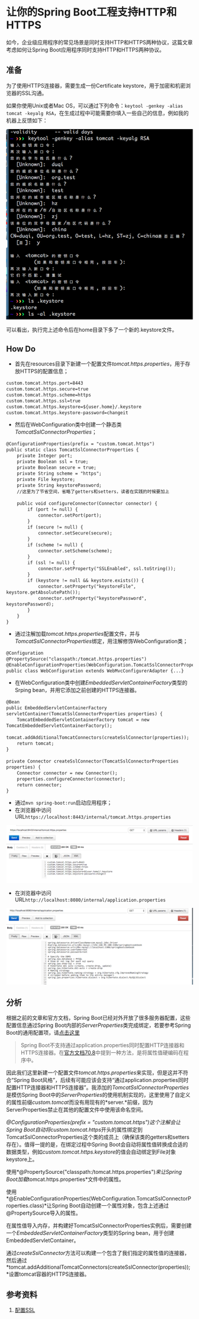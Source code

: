 # 让你的Spring Boot工程支持HTTP和HTTPS

如今，企业级应用程序的常见场景是同时支持HTTP和HTTPS两种协议，这篇文章考虑如何让Spring Boot应用程序同时支持HTTP和HTTPS两种协议。

## 准备

为了使用HTTPS连接器，需要生成一份Certificate keystore，用于加密和机密浏览器的SSL沟通。

如果你使用Unix或者Mac OS，可以通过下列命令：`keytool -genkey -alias tomcat -keyalg RSA`，在生成过程中可能需要你填入一些自己的信息，例如我的机器上反馈如下：

![生成kestore](images/be.png)

可以看出，执行完上述命令后在home目录下多了一个新的.keystore文件。

## How Do

- 首先在resources目录下新建一个配置文件*tomcat.https.properties*，用于存放HTTPS的配置信息；

```
custom.tomcat.https.port=8443
custom.tomcat.https.secure=true
custom.tomcat.https.scheme=https
custom.tomcat.https.ssl=true
custom.tomcat.https.keystore=${user.home}/.keystore
custom.tomcat.https.keystore-password=changeit
```

- 然后在WebConfiguration类中创建一个静态类*TomcatSslConnectorProperties*；

```
@ConfigurationProperties(prefix = "custom.tomcat.https")
public static class TomcatSslConnectorProperties {
    private Integer port;
    private Boolean ssl = true;
    private Boolean secure = true;
    private String scheme = "https";
    private File keystore;
    private String keystorePassword;
    //这里为了节省空间，省略了getters和setters，读者在实践的时候要加上
    
    public void configureConnector(Connector connector) {
        if (port != null) {
            connector.setPort(port);
        }
        if (secure != null) {
            connector.setSecure(secure);
        }
        if (scheme != null) {
            connector.setScheme(scheme);
        }
        if (ssl != null) {
            connector.setProperty("SSLEnabled", ssl.toString());
        }
        if (keystore != null && keystore.exists()) {
            connector.setProperty("keystoreFile", keystore.getAbsolutePath());
            connector.setProperty("keystorePassword", keystorePassword);
        }
    }
}
```

- 通过注解加载*tomcat.https.properties*配置文件，并与*TomcatSslConnectorProperties*绑定，用注解修饰WebConfiguration类；

```
@Configuration
@PropertySource("classpath:/tomcat.https.properties")
@EnableConfigurationProperties(WebConfiguration.TomcatSslConnectorProperties.class)
public class WebConfiguration extends WebMvcConfigurerAdapter {...}
```

- 在WebConfiguration类中创建*EmbeddedServletContainerFactory*类型的Srping bean，并用它添加之前创建的HTTPS连接器。

```
@Bean
public EmbeddedServletContainerFactory servletContainer(TomcatSslConnectorProperties properties) {
    TomcatEmbeddedServletContainerFactory tomcat = new TomcatEmbeddedServletContainerFactory();
    tomcat.addAdditionalTomcatConnectors(createSslConnector(properties));
    return tomcat;
}

private Connector createSslConnector(TomcatSslConnectorProperties properties) {
    Connector connector = new Connector();
    properties.configureConnector(connector);
    return connector;
}
```

- 通过`mvn spring-boot:run`启动应用程序；
- 在浏览器中访问URL`https://localhost:8443/internal/tomcat.https.properties`

![支持HTTPS协议](images/b0.png)

- 在浏览器中访问URL`http://localhost:8080/internal/application.properties`

![同时支持HTTP协议](images/e6.png)

## 分析

根据之前的文章和官方文档，Spring Boot已经对外开放了很多服务器配置，这些配置信息通过Spring Boot内部的*ServerProperties*类完成绑定，若要参考Spring Boot的通用配置项，请[点击这里](http://docs.spring.io/spring-boot/docs/current/reference/html/common-application-properties.html)

>Spring Boot不支持通过application.properties同时配置HTTP连接器和HTTPS连接器。在[官方文档70.8](https://docs.spring.io/spring-boot/docs/current/reference/html/howto-embedded-servlet-containers.html)中提到一种方法，是将属性值硬编码在程序中。

因此我们这里新建一个配置文件*tomcat.https.properties*来实现，但是这并不符合“Spring Boot风格”，后续有可能应该会支持“通过application.properties同时配置HTTP连接器和HTTPS连接器”。我添加的*TomcatSslConnectorProperties*是模仿Spring Boot中的*ServerProperties*的使用机制实现的，这里使用了自定义的属性前缀*custom.tomcat*而没有用现有的*server.*前缀，因为ServerProperties禁止在其他的配置文件中使用该命名空间。

*@ConfigurationProperties(prefix = "custom.tomcat.https")*这个注解会让Spring Boot自动将*custom.tomcat.https*开头的属性绑定到TomcatSslConnectorProperties这个类的成员上（确保该类的getters和setters存在）。值得一提的是，在绑定过程中Spring Boot会自动将属性值转换成合适的数据类型，例如*custom.tomcat.https.keystore*的值会自动绑定到File对象keystore上。

使用*@PropertySource("classpath:/tomcat.https.properties")*来让Spring Boot加载*tomcat.https.properties*文件中的属性。

使用*@EnableConfigurationProperties(WebConfiguration.TomcatSslConnectorProperties.class)*让Spring Boot自动创建一个属性对象，包含上述通过@PropertySource导入的属性。

在属性值导入内存，并构建好TomcatSslConnectorProperties实例后，需要创建一个*EmbeddedServletContainerFactory*类型的Spring bean，用于创建EmbeddedServletContainer。

通过*createSslConnector*方法可以构建一个包含了我们指定的属性值的连接器，然后通过*tomcat.addAdditionalTomcatConnectors(createSslConnector(properties));*设置tomcat容器的HTTPS连接器。

## 参考资料

1. [配置SSL](https://qbgbook.gitbooks.io/spring-boot-reference-guide-zh/content/IX.%20%E2%80%98How-to%E2%80%99%20guides/64.5.%20Configure%20SSL.html)
